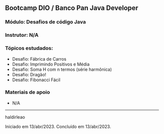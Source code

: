 ## Bootcamp DIO / Banco Pan Java Developer
### Módulo: Desafios de código Java
### Instrutor: N/A

### Tópicos estudados:
- Desafio: Fábrica de Carros
- Desafio: Imprimindo Positivos e Média
- Desafio: Soma H com n termos (série harmônica)
- Desafio: Dragão!
- Desafio: Fibonacci Fácil

### Materiais de apoio
- N/A

---
haldirleao

Iniciado em 13/abr/2023. Concluído em 13/abr/2023.
